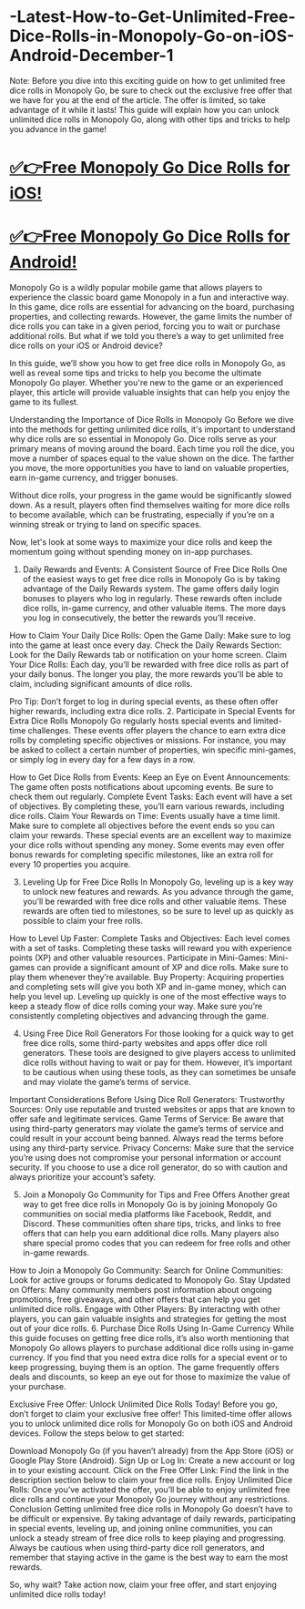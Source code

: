 # -Latest-How-to-Get-Unlimited-Free-Dice-Rolls-in-Monopoly-Go-on-iOS-Android-December-1

Note: Before you dive into this exciting guide on how to get unlimited free dice rolls in Monopoly Go, be sure to check out the exclusive free offer that we have for you at the end of the article. The offer is limited, so take advantage of it while it lasts! This guide will explain how you can unlock unlimited dice rolls in Monopoly Go, along with other tips and tricks to help you advance in the game!

# [✅👉Free Monopoly Go Dice Rolls for iOS!](https://hubverify.com/cl/?o=6737a510a3fa4)

# [✅👉Free Monopoly Go Dice Rolls for Android!](https://hubverify.com/cl/?o=6737a510a3fa4)

Monopoly Go is a wildly popular mobile game that allows players to experience the classic board game Monopoly in a fun and interactive way. In this game, dice rolls are essential for advancing on the board, purchasing properties, and collecting rewards. However, the game limits the number of dice rolls you can take in a given period, forcing you to wait or purchase additional rolls. But what if we told you there’s a way to get unlimited free dice rolls on your iOS or Android device?

In this guide, we’ll show you how to get free dice rolls in Monopoly Go, as well as reveal some tips and tricks to help you become the ultimate Monopoly Go player. Whether you're new to the game or an experienced player, this article will provide valuable insights that can help you enjoy the game to its fullest.

Understanding the Importance of Dice Rolls in Monopoly Go
Before we dive into the methods for getting unlimited dice rolls, it's important to understand why dice rolls are so essential in Monopoly Go. Dice rolls serve as your primary means of moving around the board. Each time you roll the dice, you move a number of spaces equal to the value shown on the dice. The farther you move, the more opportunities you have to land on valuable properties, earn in-game currency, and trigger bonuses.

Without dice rolls, your progress in the game would be significantly slowed down. As a result, players often find themselves waiting for more dice rolls to become available, which can be frustrating, especially if you’re on a winning streak or trying to land on specific spaces.

Now, let's look at some ways to maximize your dice rolls and keep the momentum going without spending money on in-app purchases.

1. Daily Rewards and Events: A Consistent Source of Free Dice Rolls
One of the easiest ways to get free dice rolls in Monopoly Go is by taking advantage of the Daily Rewards system. The game offers daily login bonuses to players who log in regularly. These rewards often include dice rolls, in-game currency, and other valuable items. The more days you log in consecutively, the better the rewards you’ll receive.

How to Claim Your Daily Dice Rolls:
Open the Game Daily: Make sure to log into the game at least once every day.
Check the Daily Rewards Section: Look for the Daily Rewards tab or notification on your home screen.
Claim Your Dice Rolls: Each day, you’ll be rewarded with free dice rolls as part of your daily bonus.
The longer you play, the more rewards you'll be able to claim, including significant amounts of dice rolls.

Pro Tip: Don’t forget to log in during special events, as these often offer higher rewards, including extra dice rolls.
2. Participate in Special Events for Extra Dice Rolls
Monopoly Go regularly hosts special events and limited-time challenges. These events offer players the chance to earn extra dice rolls by completing specific objectives or missions. For instance, you may be asked to collect a certain number of properties, win specific mini-games, or simply log in every day for a few days in a row.

How to Get Dice Rolls from Events:
Keep an Eye on Event Announcements: The game often posts notifications about upcoming events. Be sure to check them out regularly.
Complete Event Tasks: Each event will have a set of objectives. By completing these, you’ll earn various rewards, including dice rolls.
Claim Your Rewards on Time: Events usually have a time limit. Make sure to complete all objectives before the event ends so you can claim your rewards.
These special events are an excellent way to maximize your dice rolls without spending any money. Some events may even offer bonus rewards for completing specific milestones, like an extra roll for every 10 properties you acquire.

3. Leveling Up for Free Dice Rolls
In Monopoly Go, leveling up is a key way to unlock new features and rewards. As you advance through the game, you’ll be rewarded with free dice rolls and other valuable items. These rewards are often tied to milestones, so be sure to level up as quickly as possible to claim your free rolls.

How to Level Up Faster:
Complete Tasks and Objectives: Each level comes with a set of tasks. Completing these tasks will reward you with experience points (XP) and other valuable resources.
Participate in Mini-Games: Mini-games can provide a significant amount of XP and dice rolls. Make sure to play them whenever they’re available.
Buy Property: Acquiring properties and completing sets will give you both XP and in-game money, which can help you level up.
Leveling up quickly is one of the most effective ways to keep a steady flow of dice rolls coming your way. Make sure you’re consistently completing objectives and advancing through the game.

4. Using Free Dice Roll Generators
For those looking for a quick way to get free dice rolls, some third-party websites and apps offer dice roll generators. These tools are designed to give players access to unlimited dice rolls without having to wait or pay for them. However, it’s important to be cautious when using these tools, as they can sometimes be unsafe and may violate the game’s terms of service.

Important Considerations Before Using Dice Roll Generators:
Trustworthy Sources: Only use reputable and trusted websites or apps that are known to offer safe and legitimate services.
Game Terms of Service: Be aware that using third-party generators may violate the game’s terms of service and could result in your account being banned. Always read the terms before using any third-party service.
Privacy Concerns: Make sure that the service you’re using does not compromise your personal information or account security.
If you choose to use a dice roll generator, do so with caution and always prioritize your account’s safety.

5. Join a Monopoly Go Community for Tips and Free Offers
Another great way to get free dice rolls in Monopoly Go is by joining Monopoly Go communities on social media platforms like Facebook, Reddit, and Discord. These communities often share tips, tricks, and links to free offers that can help you earn additional dice rolls. Many players also share special promo codes that you can redeem for free rolls and other in-game rewards.

How to Join a Monopoly Go Community:
Search for Online Communities: Look for active groups or forums dedicated to Monopoly Go.
Stay Updated on Offers: Many community members post information about ongoing promotions, free giveaways, and other offers that can help you get unlimited dice rolls.
Engage with Other Players: By interacting with other players, you can gain valuable insights and strategies for getting the most out of your dice rolls.
6. Purchase Dice Rolls Using In-Game Currency
While this guide focuses on getting free dice rolls, it’s also worth mentioning that Monopoly Go allows players to purchase additional dice rolls using in-game currency. If you find that you need extra dice rolls for a special event or to keep progressing, buying them is an option. The game frequently offers deals and discounts, so keep an eye out for those to maximize the value of your purchase.

Exclusive Free Offer: Unlock Unlimited Dice Rolls Today!
Before you go, don’t forget to claim your exclusive free offer! This limited-time offer allows you to unlock unlimited dice rolls for Monopoly Go on both iOS and Android devices. Follow the steps below to get started:

Download Monopoly Go (if you haven’t already) from the App Store (iOS) or Google Play Store (Android).
Sign Up or Log In: Create a new account or log in to your existing account.
Click on the Free Offer Link: Find the link in the description section below to claim your free dice rolls.
Enjoy Unlimited Dice Rolls: Once you’ve activated the offer, you’ll be able to enjoy unlimited free dice rolls and continue your Monopoly Go journey without any restrictions.
Conclusion
Getting unlimited free dice rolls in Monopoly Go doesn’t have to be difficult or expensive. By taking advantage of daily rewards, participating in special events, leveling up, and joining online communities, you can unlock a steady stream of free dice rolls to keep playing and progressing. Always be cautious when using third-party dice roll generators, and remember that staying active in the game is the best way to earn the most rewards.

So, why wait? Take action now, claim your free offer, and start enjoying unlimited dice rolls today!
